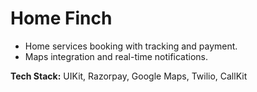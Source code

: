 # Home Finch

- Home services booking with tracking and payment.
- Maps integration and real-time notifications.

**Tech Stack:** UIKit, Razorpay, Google Maps, Twilio, CallKit

